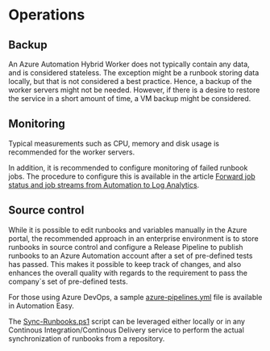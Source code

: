 ﻿# Operations

## Backup

An Azure Automation Hybrid Worker does not typically contain any data, and is considered stateless. The exception might be a runbook storing data locally, but that is not considered a best practice.
Hence, a backup of the worker servers might not be needed. However, if there is a desire to restore the service in a short amount of time, a VM backup might be considered.

## Monitoring

Typical measurements such as CPU, memory and disk usage is recommended for the worker servers.

In addition, it is recommended to configure monitoring of failed runbook jobs. The procedure to configure this is available in the article [Forward job status and job streams from Automation to Log Analytics](https://docs.microsoft.com/en-us/azure/automation/automation-manage-send-joblogs-log-analytics).

## Source control

While it is possible to edit runbooks and variables manually in the Azure portal, the recommended approach in an enterprise environment is to store runbooks in source control and configure a Release Pipeline to publish runbooks to an Azure Automation account after a set of pre-defined tests has passed. This makes it possible to keep track of changes, and also enhances the overall quality with regards to the requirement to pass the company`s set of pre-defined tests.

For those using Azure DevOps, a sample [azure-pipelines.yml](https://github.com/CrayonAS/AutomationEasy/blob/master/deploy/user-management/Azure/DevOps/azure-pipelines.yml) file is available in Automation Easy.

The [Sync-Runbooks.ps1](https://github.com/CrayonAS/AutomationEasy/blob/master/deploy/user-management/Azure/DevOps/Sync-Runbooks.ps1) script can be leveraged either locally or in any Continous Integration/Continous Delivery service to perform the actual synchronization of runbooks from a repository.